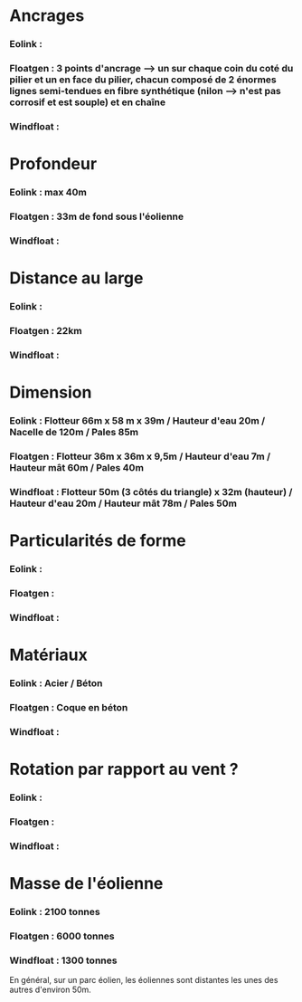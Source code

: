 # Ancrages

### Eolink :
### Floatgen : 3 points d'ancrage --> un sur chaque coin du coté du pilier et un en face du pilier, chacun composé de 2 énormes lignes semi-tendues en fibre synthétique (nilon --> n'est pas corrosif et est souple) et en chaîne 
### Windfloat :

# Profondeur

### Eolink : max 40m
### Floatgen : 33m de fond sous l'éolienne
### Windfloat :

# Distance au large

### Eolink : 
### Floatgen : 22km
### Windfloat :

# Dimension

### Eolink : Flotteur 66m x 58 m x 39m / Hauteur d'eau 20m / Nacelle de 120m / Pales 85m 
### Floatgen : Flotteur 36m x 36m x 9,5m / Hauteur d'eau 7m / Hauteur mât 60m / Pales 40m
### Windfloat : Flotteur 50m (3 côtés du triangle) x 32m (hauteur) / Hauteur d'eau 20m / Hauteur mât 78m / Pales 50m

# Particularités de forme

### Eolink :
### Floatgen :
### Windfloat :

# Matériaux

### Eolink : Acier / Béton 
### Floatgen : Coque en béton
### Windfloat :

# Rotation par rapport au vent ?

### Eolink :
### Floatgen :
### Windfloat :

# Masse de l'éolienne 

### Eolink : 2100 tonnes
### Floatgen : 6000 tonnes 
### Windfloat : 1300 tonnes

En général, sur un parc éolien, les éoliennes sont distantes les unes des autres d'environ 50m.

